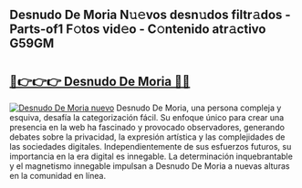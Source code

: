 ## Desnudo De Moria N𝚞𝚎vos desn𝚞dos filtr𝚊dos - Parts-of1 F𝚘tos vid𝚎o - C𝚘ntenido atr𝚊ctivo G59GM

# <h2><a href="http://mb8jg4.tromn.icu/?c=Desnudo+De+Moria">🔗👉👉👉 Desnudo De Moria 🔗🔗</a></h2>

[![Desnudo De Moria nuevo](https://i.imgur.com/pEAQMta.gif)](http://mb8jg4.tromn.icu/?c=Desnudo+De+Moria)
Desnudo De Moria, una persona compleja y esquiva, desafía la categorización fácil. Su enfoque único para crear una presencia en la web ha fascinado y provocado observadores, generando debates sobre la privacidad, la expresión artística y las complejidades de las sociedades digitales. Independientemente de sus esfuerzos futuros, su importancia en la era digital es innegable. La determinación inquebrantable y el magnetismo innegable impulsan a Desnudo De Moria a nuevas alturas en la comunidad en línea.

